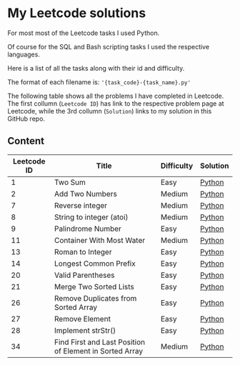 # My Leetcode solutions

For most most of the Leetcode tasks I used Python.

Of course for the SQL and Bash scripting tasks I used the respective languages.

Here is a list of all the tasks along with their id and difficulty.

The format of each filename is: `'{task_code}-{task_name}.py'`

The following table shows all the problems I have completed in Leetcode.
The first collumn (`Leetcode ID`) has link to the respective problem page at Leetcode, while the 3rd collumn (`Solution`) links to my solution in this GitHub repo.

## Content

| Leetcode ID | Title                                 | Difficulty | Solution |
| ----------- | ------------------------------------  |----------- |----------|
| 1           | Two Sum                               | Easy       | [Python](./code/1-TwoSum.py)|
| 2           | Add Two Numbers                       | Medium     | [Python](./code/2-AddTwoNumbers.py)|
| 7           | Reverse integer                       | Medium     | [Python](./code/7-ReverseInteger.py)|
| 8           | String to integer (atoi)              | Medium     | [Python](./code/8-StringToInteger(atoi).py)|
| 9           | Palindrome Number                     | Easy       | [Python](./code/9-PalindromeNumber.py)|
| 11          | Container With Most Water             | Medium     | [Python](./code/11-ContainerWithMostWater.py)|
| 13          | Roman to Integer                      | Easy       | [Python](./code/13-RomanToInteger.py)|
| 14          | Longest Common Prefix                 | Easy       | [Python](./code/14-LongestCommonPrefix.py)|
| 20          | Valid Parentheses                     | Easy       | [Python](./code/20-ValidParentheses.py)|
| 21          | Merge Two Sorted Lists                | Easy       | [Python](./code/21-MergeTwoSortedLists.py)|
| 26          | Remove Duplicates from Sorted Array   | Easy       | [Python](./code/26-RemoveDuplicatesFromSortedArray.py)|
| 27          | Remove Element                        | Easy       | [Python](./code/27-RemoveElement.py)|
| 28          | Implement strStr()                    | Easy       | [Python](./code/28-strStr().py)|
| 34          | Find First and Last Position of Element in Sorted Array| Medium       | [Python](./code/29-FindFirstAndLastPositionOfElementInSortedArray.py)